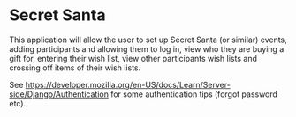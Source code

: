 # Secret Santa
This application will allow the user to set up Secret Santa (or similar) events,
adding participants and allowing them to log in, view who they are buying a gift for,
entering their wish list, view other participants wish lists and crossing off items
of their wish lists.


See https://developer.mozilla.org/en-US/docs/Learn/Server-side/Django/Authentication for some
authentication tips (forgot password etc).